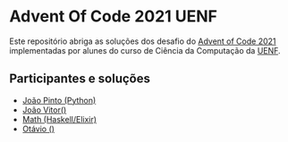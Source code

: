 # Advent Of Code 2021 UENF

Este repositório abriga as soluções dos desafio do [Advent of Code 2021](https://adventofcode.com) implementadas por alunes do curso de Ciência da Computação da [UENF](https://uenf.br/portal/).

## Participantes e soluções
- [João Pinto (Python)](./jpinto/)
- [João Vitor()](./joao_vitor)
- [Math (Haskell/Elixir)](./math/)
- [Otávio ()](./otavio)
